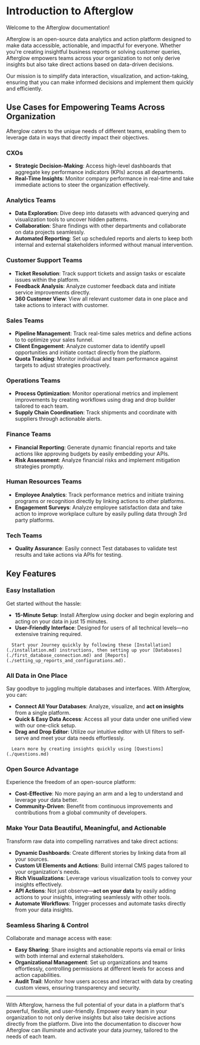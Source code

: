 # Introduction to Afterglow

Welcome to the Afterglow documentation!

Afterglow is an open-source data analytics and action platform designed to make data accessible, actionable, and impactful for everyone. Whether you're creating insightful business reports or solving customer queries, Afterglow empowers teams across your organization to not only derive insights but also take direct actions based on data-driven decisions.

Our mission is to simplify data interaction, visualization, and  action-taking, ensuring that you can make informed decisions and implement them quickly and efficiently.

## Use Cases for Empowering Teams Across Organization

Afterglow caters to the unique needs of different teams, enabling them to leverage data in ways that directly impact their objectives.

### CXOs

- **Strategic Decision-Making**: Access high-level dashboards that aggregate key performance indicators (KPIs) across all departments.
- **Real-Time Insights**: Monitor company performance in real-time and take immediate actions to steer the organization effectively.

### Analytics Teams

- **Data Exploration**: Dive deep into datasets with advanced querying and visualization tools to uncover hidden patterns.
- **Collaboration**: Share findings with other departments and collaborate on data projects seamlessly.
- **Automated Reporting**: Set up scheduled reports and alerts to keep both internal and external stakeholders informed without manual intervention.

### Customer Support Teams

- **Ticket Resolution**: Track support tickets and assign tasks or escalate issues within the platform.
- **Feedback Analysis**: Analyze customer feedback data and initiate service improvements directly.
- **360 Customer View**: View all relevant customer data in one place and take actions to interact with customer.

### Sales Teams

- **Pipeline Management**: Track real-time sales metrics and define actions to to optimize your sales funnel.
- **Client Engagement**: Analyze customer data to identify upsell opportunities and initiate contact directly from the platform.
- **Quota Tracking**: Monitor individual and team performance against targets to adjust strategies proactively.

### Operations Teams

- **Process Optimization**: Monitor operational metrics and implement improvements by creating workflows using drag and drop builder tailored to each team.
- **Supply Chain Coordination**: Track shipments and coordinate with suppliers through actionable alerts.

### Finance Teams

- **Financial Reporting**: Generate dynamic financial reports and take actions like approving budgets by easily embedding your APIs.
- **Risk Assessment**: Analyze financial risks and implement mitigation strategies promptly.

### Human Resources Teams

- **Employee Analytics**: Track performance metrics and initiate training programs or recognition directly by linking actions to other platforms.
- **Engagement Surveys**: Analyze employee satisfaction data and take action to improve workplace culture by easily pulling data through 3rd party platforms.

### Tech Teams

- **Quality Assurance**: Easily connect Test databases to validate test results and take actions via APIs for testing.

## Key Features


### Easy Installation

Get started without the hassle:

- **15-Minute Setup**: Install Afterglow using docker and begin exploring and acting on your data in just 15 minutes.
- **User-Friendly Interface**: Designed for users of all technical levels—no extensive training required.

```admonish note
  Start your Journey quickly by following these [Installation](./installation.md) instructions, then setting up your [Databases](./first_database_connection.md) and [Reports](./setting_up_reports_and_configurations.md).
```


### All Data in One Place

Say goodbye to juggling multiple databases and interfaces. With Afterglow, you can:

- **Connect All Your Databases**: Analyze, visualize, and **act on insights** from a single platform.
- **Quick & Easy Data Access**: Access all your data under one unified view with our one-click setup.
- **Drag and Drop Editor**: Utilize our intuitive editor with UI filters to self-serve and meet your data needs effortlessly.

```admonish note
  Learn more by creating insights quickly using [Questions](./questions.md)
```

### Open Source Advantage

Experience the freedom of an open-source platform:

- **Cost-Effective**: No more paying an arm and a leg to understand and leverage your data better.
- **Community-Driven**: Benefit from continuous improvements and contributions from a global community of developers.

### Make Your Data Beautiful, Meaningful, and Actionable

Transform raw data into compelling narratives and take direct actions:

- **Dynamic Dashboards**: Create different stories by linking data from all your sources.
- **Custom UI Elements and Actions**: Build internal CMS pages tailored to your organization's needs.
- **Rich Visualizations**: Leverage various visualization tools to convey your insights effectively.
- **API Actions**: Not just observe—**act on your data** by easily adding actions to your insights, integrating seamlessly with other tools.
- **Automate Workflows**: Trigger processes and automate tasks directly from your data insights.

### Seamless Sharing & Control

Collaborate and manage access with ease:

- **Easy Sharing**: Share insights and actionable reports via email or links with both internal and external stakeholders.
- **Organizational Management**: Set up organizations and teams effortlessly, controlling permissions at different levels for access and action capabilities.
- **Audit Trail**: Monitor how users access and interact with data by creating custom views, ensuring transparency and security.

---

With Afterglow, harness the full potential of your data in a platform that's powerful, flexible, and user-friendly. Empower every team in your organization to not only derive insights but also take decisive actions directly from the platform. Dive into the documentation to discover how Afterglow can illuminate and activate your data journey, tailored to the needs of each team.